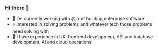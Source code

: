 ### Hi there 👋

- 🔭 I’m currently working with @jamf building enterprise software
- ⚡ Interested in solving problems and whatever tech those problems need solving with
- 🦄 I have experience in UX, frontend development, API and database development, AI and cloud operations
